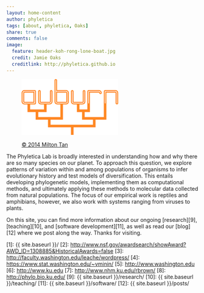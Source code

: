 ```yaml
---
layout: home-content
author: phyletica 
tags: [about, phyletica, Oaks]
share: true
comments: false
image:
  feature: header-koh-rong-lone-boat.jpg
  credit: Jamie Oaks
  creditlink: http://phyletica.github.io
---
```


<figure>
    <a href="/images/auburn-phylo-mtan-2014-orange-512.png"><img width="60%" src="/images/auburn-phylo-mtan-2014-orange-512.png"></a>
    <p class="figure-caption-box">
        <span class="center-if-single-line">
            <a rel="mtan" href="https://sites.google.com/site/mtyourmind/">&copy; 2014 Milton Tan</a>
        </span>
    </p>
</figure>

<!---
<div class="image-float-right-40">
    <a href="/images/auburn-phylo-mtan-2014-orange-1024.png"><img src="/images/auburn-phylo-mtan-2014-orange-512.png"></a>
    <br>
    <p class="figure-caption-box">
        <span class="center-if-single-line">
            <a rel="mtan" href="https://sites.google.com/site/mtyourmind/">&copy; 2014 Milton Tan</a>
        </span>
    </p>
</div>
-->
<!---
Welcome to the Phyletica Lab, which is setting up shop next fall in the
[Department of Biological Sciences](http://www.auburn.edu/biology) and [Musuem
of Natural History](http://www.aumnh.org) at [Auburn
University](http://www.auburn.edu).
My name is [Jamie Oaks][1], and I start as an Assistant Professor at Auburn in
August 2016. Currently, I am an [NSF Postdoctoral Research Fellow][2] working
with [Adam Leaché][3] and [Vladimir Minin][4] at the [University of
Washington][5].
I recently received my Ph.D.
from the [University of Kansas][6] working with [Rafe Brown][7] and [Mark
Holder][8].
-->

The Phyletica Lab is broadly interested in understanding how and why there are
so many species on our planet.
To approach this question, we explore patterns of variation within and among
populations of organisms to infer evolutionary history and test models of
diversification.
This entails developing phylogenetic models, implementing them as computational
methods, and ultimately applying these methods to molecular data collected from
natural populations.
The focus of our empirical work is reptiles and amphibians, however, we also
work with systems ranging from viruses to plants.

On this site, you can find more information about our ongoing [research][9],
[teaching][10], and [software development][11], as well as read our [blog][12]
where we post along the way. Thanks for visiting.

 [1]: {{ site.baseurl }}/
 [2]: http://www.nsf.gov/awardsearch/showAward?AWD_ID=1308885&HistoricalAwards=false
 [3]: http://faculty.washington.edu/leache/wordpress/
 [4]: https://www.stat.washington.edu/~vminin/
 [5]: http://www.washington.edu
 [6]: http://www.ku.edu
 [7]: http://www.nhm.ku.edu/rbrown/
 [8]: http://phylo.bio.ku.edu/
 [9]: {{ site.baseurl }}/research/
 [10]: {{ site.baseurl }}/teaching/
 [11]: {{ site.baseurl }}/software/
 [12]: {{ site.baseurl }}/posts/

